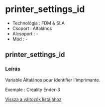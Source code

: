 # printer\_settings\_id

* Technológia : FDM & SLA
* Csoport : Általános
* Alcsoport : -
* Mód : -

## printer\_settings\_id

### Leírás

Variable Általános pour identifier l'imprimante.

Exemple : Creality Ender-3

[Vissza a változók listájához](variable_list.md)


